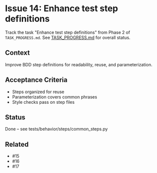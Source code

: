 # Issue 14: Enhance test step definitions

Track the task "Enhance test step definitions" from Phase 2 of `TASK_PROGRESS.md`.
See [TASK_PROGRESS.md](../TASK_PROGRESS.md) for overall status.

## Context
Improve BDD step definitions for readability, reuse, and
parameterization.

## Acceptance Criteria
- Steps organized for reuse
- Parameterization covers common phrases
- Style checks pass on step files

## Status
Done – see tests/behavior/steps/common_steps.py

## Related
- #15
- #16
- #17
